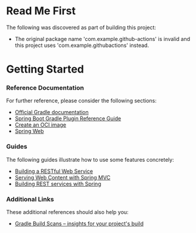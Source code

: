 # Read Me First
The following was discovered as part of building this project:

* The original package name 'com.example.github-actions' is invalid and this project uses 'com.example.githubactions' instead.

# Getting Started

### Reference Documentation
For further reference, please consider the following sections:

* [Official Gradle documentation](https://docs.gradle.org)
* [Spring Boot Gradle Plugin Reference Guide](https://docs.spring.io/spring-boot/docs/2.7.0-SNAPSHOT/gradle-plugin/reference/html/)
* [Create an OCI image](https://docs.spring.io/spring-boot/docs/2.7.0-SNAPSHOT/gradle-plugin/reference/html/#build-image)
* [Spring Web](https://docs.spring.io/spring-boot/docs/2.7.0-SNAPSHOT/reference/htmlsingle/#boot-features-developing-web-applications)

### Guides
The following guides illustrate how to use some features concretely:

* [Building a RESTful Web Service](https://spring.io/guides/gs/rest-service/)
* [Serving Web Content with Spring MVC](https://spring.io/guides/gs/serving-web-content/)
* [Building REST services with Spring](https://spring.io/guides/tutorials/bookmarks/)

### Additional Links
These additional references should also help you:

* [Gradle Build Scans – insights for your project's build](https://scans.gradle.com#gradle)

